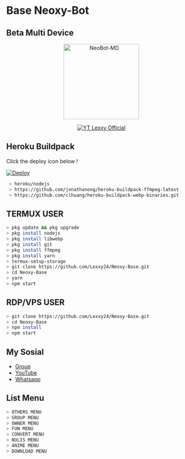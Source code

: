 # Base Neoxy-Bot
## Beta Multi Device 

<p align="center">
<img src="https://encrypted-tbn0.gstatic.com/images?q=tbn:ANd9GcTgessaWR5G_adgtRxHdR4LN0ekySDXegXIXw&usqp=CAU" alt="NeoBot-MD" width="200"/>

<p align="center">
    <a href="https://Lexxy24.github.io">
        <img
            src="https://readme-typing-svg.herokuapp.com?size=15&width=280&lines=Created+By+Lexxy+Official+🙏"
            alt="YT Lexxy Official"
        />
    </a>
</p>

## Heroku Buildpack

Click the deploy icon below !

[![Deploy](https://www.herokucdn.com/deploy/button.svg)](https://heroku.com/deploy?template=https://github.com/Lexxy24/Neoxy-Base)

```bash
 > heroku/nodejs
 > https://github.com/jonathanong/heroku-buildpack-ffmpeg-latest
 > https://github.com/clhuang/heroku-buildpack-webp-binaries.git
```

## TERMUX USER
```bash
> pkg update && pkg upgrade
> pkg install nodejs
> pkg install libwebp
> pkg install git
> pkg install ffmpeg
> pkg install yarn
> termux-setup-storage
> git clone https://github.com/Lexxy24/Neoxy-Base.git
> cd Neoxy-Base
> yarn
> npm start
```

## RDP/VPS USER
```bash 
> git clone https://github.com/Lexxy24/Neoxy-Base.git
> cd Neoxy-Base
> npm install
> npm start
```

## My Sosial
- [ Group ](https://chat.whatsapp.com/E3zewfxrc5pKE6Rzb3BuqG) 
- [ YouTube ](https://youtube.com/channel/UCGDk88W54RJOgk6b1p42NVg)
- [ Whatsapp ](https://wa.me/6283834558105)

## List Menu
```bash
> OTHERS MENU
> GROUP MENU
> OWNER MENU
> FUN MENU
> CONVERT MENU
> NULIS MENU
> ANIME MENU
> DOWNLOAD MENU
```
